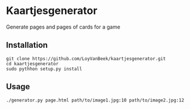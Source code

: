 # Kaartjesgenerator
Generate pages and pages of cards for a game

Installation
------------

    git clone https://github.com/LoyVanBeek/kaartjesgenerator.git
    cd kaartjesgenerator
    sudo pythhon setup.py install

Usage
-----

    ./generator.py page.html path/to/image1.jpg:10 path/to/image2.jpg:12
